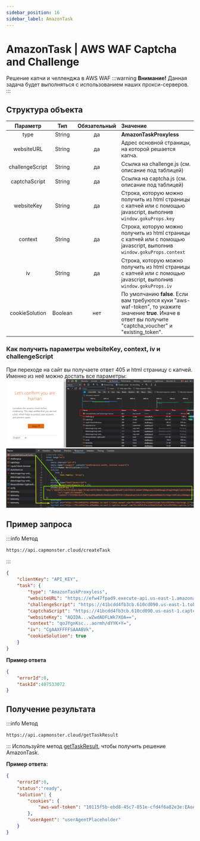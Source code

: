 ```yaml
---
sidebar_position: 16
sidebar_label: AmazonTask
---
```


# AmazonTask | AWS WAF Captcha and Challenge
Решение капчи и челленджа в AWS WAF
:::warning **Внимание!**
Данная задача будет выполняться с использованием наших прокси-серверов. 
:::
## **Структура объекта**
|**Параметр**|**Тип**|**Обязательный**|**Значение**|
| :-: | :-: | :-: | :- | 
|type|String|да|**AmazonTaskProxyless**|
|websiteURL|String|да|Адрес основной страницы, на которой решается капча.|
|challengeScript|String|да|Ссылка на challenge.js (см. описание под таблицей)|
|captchaScript|String|да|Ссылка на captcha.js (см. описание  под таблицей)|
|websiteKey|String|да|Строка, которую можно получить из html страницы с капчей или с помощью javascript, выполнив `window.gokuProps.key`|
|context|String|да|Строка, которую можно получить из html страницы с капчей или с помощью javascript, выполнив `window.gokuProps.context`|
|iv|String|да|Строка, которую можно получить из html страницы с капчей или с помощью javascript, выполнив `window.gokuProps.iv`|
|cookieSolution|Boolean|нет|По умолчанию **false**. Если вам требуются куки "aws-waf-token", то укажите значение **true**. Иначе в ответ вы получите "captcha_voucher" и "existing_token".|
### Как получить параметры websiteKey, context, iv и challengeScript
При переходе на сайт вы получаете ответ 405 и html страницу с капчей. Именно из неё можно достать все параметры:
![](aws1.png) 
![](aws2.png) 
## **Пример запроса**
:::info Метод
```http
https://api.capmonster.cloud/createTask
```
:::
```json
{
    "clientKey": "API_KEY",
    "task": {
        "type": "AmazonTaskProxyless",
        "websiteURL": "https://efw47fpad9.execute-api.us-east-1.amazonaws.com/latest",
        "challengeScript": "https://41bcdd4fb3cb.610cd090.us-east-1.token.awswaf.com/41bcdd4fb3cb/0d21de737ccb/cd77baa6c832/challenge.js",
        "captchaScript": "https://41bcdd4fb3cb.610cd090.us-east-1.captcha.awswaf.com/41bcdd4fb3cb/0d21de737ccb/cd77baa6c832/captcha.js",
        "websiteKey": "AQIDA...wZwdADFLWk7XOA==",
        "context": "qoJYgnKsc...aormh/dYYK+Y=",
        "iv": "CgAAXFFFFSAAABVk",
        "cookieSolution": true
    }
}
```
**Пример ответа**
```json
{
    "errorId":0,
    "taskId":407533072
}
```
## **Получение результата**
:::info Метод
```http
https://api.capmonster.cloud/getTaskResult
```
:::
Используйте метод [getTaskResult](../api/methods/get-task-result.md), чтобы получить решение AmazonTask.

**Пример ответа:**
```json
{
    "errorId":0,
    "status":"ready",
    "solution": {
        "cookies": {
            "aws-waf-token": "10115f5b-ebd8-45c7-851e-cfd4f6a82e3e:EAoAua1QezAhAAAA:dp7sp2rXIRcnJcmpWOC1vIu+yq/A3EbR6b6K7c67P49usNF1f1bt/Af5pNcZ7TKZlW+jIZ7QfNs8zjjqiu8C9XQq50Pmv2DxUlyFtfPZkGwk0d27Ocznk18/IOOa49Rydx+/XkGA7xoGLNaUelzNX34PlyXjoOtL0rzYBxMAQy0D1tn+Q5u97kJBjs5Mytqu9tXPIPCTSn4dfXv5llSkv9pxBEnnhwz6HEdmdJMdfur+YRW1MgCX7i3L2Y0/CNL8kd8CEhTMzwyoXekrzBM="
        },
        "userAgent": "userAgentPlaceholder"
    }
}
```